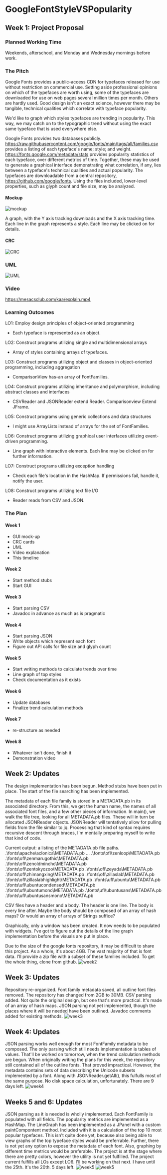 # GoogleFontStyleVSPopularity

## Week 1: Project Proposal

### Planned Working Time

Weekends, afterschool, and Monday and Wednesday mornings before work.

### The Pitch

Google Fonts provides a public-access CDN for typefaces released for use without restriction on commercial use. Setting aside professional opinions on which of the typefaces are worth using, some of the typefaces are downloaded for use on web pages several million times per month. Others are hardly used. Good design isn't an exact science, however there may be tangible, technical qualities which correlate with typeface popularity.

We'd like to graph which styles typefaces are trending in popularity. This way, we may catch on to the typographic trend without using the exact same typeface that is used everywhere else.

Google Fonts provides two databases publicly. https://raw.githubusercontent.com/google/fonts/main/tags/all/families.csv provides a listing of each typeface's name; style; and weight. https://fonts.google.com/metadata/stats provides popularity statistics of each typeface, over different metrics of time. Together, these may be used to generate a graphical interface demonstrating what correlation, if any, lies between a typeface's technical qualities and actual popularity. The typefaces are downloadable from a central repository, https://github.com/google/fonts. Using the files included, lower-level properties, such as glyph count and file size, may be analyzed.

#### Mockup
![mockup](mockup.png)

A graph, with the Y axis tracking downloads and the X axis tracking time. Each line in the graph represents a style. Each line may be clicked on for details.

#### CRC
![CRC](crc.png)

### UML
![UML](uml.png)

### Video

https://mesacsclub.com/kaa/explain.mp4

### Learning Outcomes
LO1: Employ design principles of object-oriented programming
* Each typeface is represented as an object.

LO2: Construct programs utilizing single and multidimensional arrays
* Array of styles containing arrays of typefaces.

LO3: Construct programs utilizing object and classes in object-oriented programming, including aggregation
* ComparisonView has-an array of FontFamilies.

LO4: Construct programs utilizing inheritance and polymorphism, including abstract classes and interfaces
* CSVReader and JSONReader extend Reader. Comparisonview Extend JFrame.

LO5: Construct programs using generic collections and data structures
* I might use ArrayLists instead of arrays for the set of FontFamilies.

LO6: Construct programs utilizing graphical user interfaces utilizing event-driven programming.
* Line graph with interactive elements. Each line may be clicked on for further information.

LO7: Construct programs utilizing exception handling
* Check each file's location in the HashMap. If permissions fail, handle it, notify the user.

LO8: Construct programs utilizing text file I/O
* Reader reads from CSV and JSON.

### The Plan

#### Week 1

* GUI mock-up
* CRC cards
* UML
* Video explanation
* This timeline

#### Week 2
* Start method stubs
* Start GUI

#### Week 3

* Start parsing CSV
* Javadoc in advance as much as is pragmatic

#### Week 4

* Start parsing JSON
* Write objects which represent each font
* Figure out API calls for file size and glyph count

#### Week 5

* Start writing methods to calculate trends over time
* Line graph of top styles
* Check documentation as it exists

#### Week 6

* Update databases
* Finalize trend calculation methods

#### Week 7
* re-structure as needed

#### Week 8

* Whatever isn't done, finish it
* Demonstration video

## Week 2: Updates
The design implementation has been begun.
Method stubs have been put in place.
The start of the file searching has been implemented.

The metadata of each file family is stored in a METADATA.pb in its
associated directory. From this, we get the human name, the names of
all associated font files, and a few other pieces of information.
In main(), we walk the file tree, looking for all METADATA.pb files.
These will in turn be allocated JSONReader objects. JSONReader will
tentatively allow for pulling fields from the file similar to jq.
Processing that kind of syntax requires recursive descent through braces,
I'm mentally preparing myself to write that kind of code.

Current output: a listing of the METADATA.pb file paths.
.\fonts\apache\aclonica\METADATA.pb
...
.\fonts\ofl\zenloop\METADATA.pb
.\fonts\ofl\zenmarugothic\METADATA.pb
.\fonts\ofl\zenoldmincho\METADATA.pb
.\fonts\ofl\zentokyozoo\METADATA.pb
.\fonts\ofl\zeyada\METADATA.pb
.\fonts\ofl\zhimangxing\METADATA.pb
.\fonts\ofl\zillaslab\METADATA.pb
.\fonts\ofl\zillaslabhighlight\METADATA.pb
.\fonts\ufl\ubuntu\METADATA.pb
.\fonts\ufl\ubuntucondensed\METADATA.pb
.\fonts\ufl\ubuntumono\METADATA.pb
.\fonts\ufl\ubuntusans\METADATA.pb
.\fonts\ufl\ubuntusansmono\METADATA.pb

CSV files have a header and a body. The header is one line.
The body is every line after. Maybe the body should be composed
of an array of hash maps? Or would an array of arrays of Strings
suffice?

Graphically, only a window has been created. It now needs
to be populated with widgets. I've got to figure out the details of the
line graph implementation before the visuals are put in place.

Due to the size of the google fonts repository, it may be difficult
to share this project. As a whole, it's about 4GB. The vast majority
of that is font data. I'll provide a zip file with a subset of these
families included. To get the whole thing, clone from github.
![week2](week2.png)

## Week 3: Updates
Repository re-organized. Font family metadata saved, all outline font files removed.
The repository has changed from 2GB to 30MB.
CSV parsing added. Not quite the original design, but one that's more practical. It's made of an array of hash maps. 
JSON parsing not yet implemented, though the places where it will be needed have been outlined.
Javadoc comments added for existing methods.
![week3](week3.png)

## Week 4: Updates
JSON parsing works well enough for most FontFamily metadata to be composed.
The only parsing which still needs implementation is tables of values.
That'll be worked on tomorrow, when the trend calculation methods are begun.
When originally writing the plans for this week, the repository still contained
all of the outline fonts. That proved impractical. However, the metadata contains
sets of data describing the Unicode subsets implemented by a font. Along with JSONReader.getAll(),
this fulfulls most of the same purpose. No disk space calculation, unfortunately.
There are 9 days left.
![week4](week4.png)

## Weeks 5 and 6: Updates
JSON parsing as it is needed is wholly implemented.
Each FontFamily is populated with all fields.
The popularity metrics are implemented as a HashMap.
The LineGraph has been implemented as a JPanel with a custom paintCompontent method.
Included with it is a calculation of the top 10 most popular typefaces.
This isn't quite done yet, because also being able to view graphs of the top typeface styles
would be preferrable. Further, there is not yet any option to expose the metadata of each font.
Also, graphing by different time metrics would be preferable.
The project is at the stage where there are pretty colors, however the utility is not yet fulfilled.
The project current fulfills all LOs except LO6. I'll be working on that next.
I have until the 25th. It's the 20th. 5 days left.
![week5](week5.png)
![week5](week5.png)
